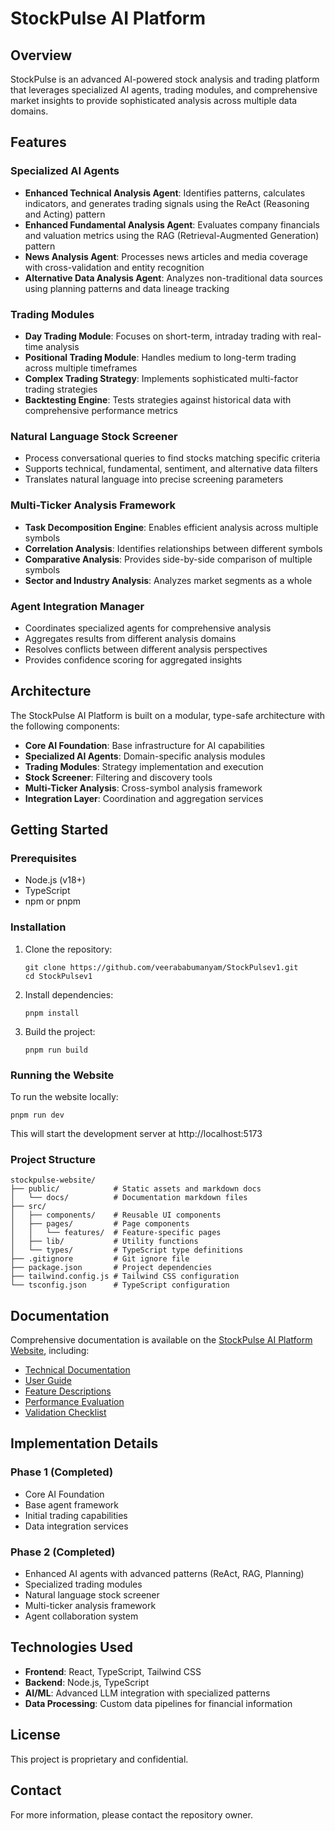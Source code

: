 # StockPulse AI Platform

## Overview
StockPulse is an advanced AI-powered stock analysis and trading platform that leverages specialized AI agents, trading modules, and comprehensive market insights to provide sophisticated analysis across multiple data domains.

## Features

### Specialized AI Agents
- **Enhanced Technical Analysis Agent**: Identifies patterns, calculates indicators, and generates trading signals using the ReAct (Reasoning and Acting) pattern
- **Enhanced Fundamental Analysis Agent**: Evaluates company financials and valuation metrics using the RAG (Retrieval-Augmented Generation) pattern
- **News Analysis Agent**: Processes news articles and media coverage with cross-validation and entity recognition
- **Alternative Data Analysis Agent**: Analyzes non-traditional data sources using planning patterns and data lineage tracking

### Trading Modules
- **Day Trading Module**: Focuses on short-term, intraday trading with real-time analysis
- **Positional Trading Module**: Handles medium to long-term trading across multiple timeframes
- **Complex Trading Strategy**: Implements sophisticated multi-factor trading strategies
- **Backtesting Engine**: Tests strategies against historical data with comprehensive performance metrics

### Natural Language Stock Screener
- Process conversational queries to find stocks matching specific criteria
- Supports technical, fundamental, sentiment, and alternative data filters
- Translates natural language into precise screening parameters

### Multi-Ticker Analysis Framework
- **Task Decomposition Engine**: Enables efficient analysis across multiple symbols
- **Correlation Analysis**: Identifies relationships between different symbols
- **Comparative Analysis**: Provides side-by-side comparison of multiple symbols
- **Sector and Industry Analysis**: Analyzes market segments as a whole

### Agent Integration Manager
- Coordinates specialized agents for comprehensive analysis
- Aggregates results from different analysis domains
- Resolves conflicts between different analysis perspectives
- Provides confidence scoring for aggregated insights

## Architecture
The StockPulse AI Platform is built on a modular, type-safe architecture with the following components:

- **Core AI Foundation**: Base infrastructure for AI capabilities
- **Specialized AI Agents**: Domain-specific analysis modules
- **Trading Modules**: Strategy implementation and execution
- **Stock Screener**: Filtering and discovery tools
- **Multi-Ticker Analysis**: Cross-symbol analysis framework
- **Integration Layer**: Coordination and aggregation services

## Getting Started

### Prerequisites
- Node.js (v18+)
- TypeScript
- npm or pnpm

### Installation
1. Clone the repository:
   ```
   git clone https://github.com/veerababumanyam/StockPulsev1.git
   cd StockPulsev1
   ```

2. Install dependencies:
   ```
   pnpm install
   ```

3. Build the project:
   ```
   pnpm run build
   ```

### Running the Website
To run the website locally:
```
pnpm run dev
```
This will start the development server at http://localhost:5173

### Project Structure
```
stockpulse-website/
├── public/            # Static assets and markdown docs
│   └── docs/          # Documentation markdown files
├── src/
│   ├── components/    # Reusable UI components
│   ├── pages/         # Page components
│   │   └── features/  # Feature-specific pages
│   ├── lib/           # Utility functions
│   └── types/         # TypeScript type definitions
├── .gitignore         # Git ignore file
├── package.json       # Project dependencies
├── tailwind.config.js # Tailwind CSS configuration
└── tsconfig.json      # TypeScript configuration
```

## Documentation
Comprehensive documentation is available on the [StockPulse AI Platform Website](https://llkrgoti.manus.space), including:

- [Technical Documentation](https://llkrgoti.manus.space/documentation)
- [User Guide](https://llkrgoti.manus.space/user-guide)
- [Feature Descriptions](https://llkrgoti.manus.space/features)
- [Performance Evaluation](https://llkrgoti.manus.space/performance)
- [Validation Checklist](https://llkrgoti.manus.space/validation)

## Implementation Details

### Phase 1 (Completed)
- Core AI Foundation
- Base agent framework
- Initial trading capabilities
- Data integration services

### Phase 2 (Completed)
- Enhanced AI agents with advanced patterns (ReAct, RAG, Planning)
- Specialized trading modules
- Natural language stock screener
- Multi-ticker analysis framework
- Agent collaboration system

## Technologies Used
- **Frontend**: React, TypeScript, Tailwind CSS
- **Backend**: Node.js, TypeScript
- **AI/ML**: Advanced LLM integration with specialized patterns
- **Data Processing**: Custom data pipelines for financial information

## License
This project is proprietary and confidential.

## Contact
For more information, please contact the repository owner.
